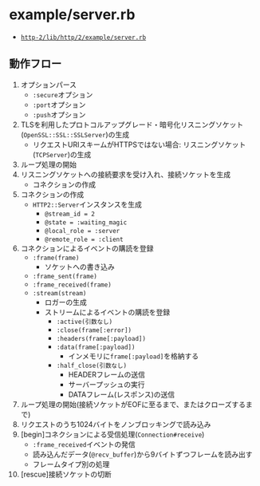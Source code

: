# example/server.rb
- [`http-2/lib/http/2/example/server.rb`](https://github.com/igrigorik/http-2/blob/master/lib/http/2/example/server.rb)

## 動作フロー
1. オプションパース
    - `:secure`オプション
    - `:port`オプション
    - `:push`オプション
2. TLSを利用したプロトコルアップグレード・暗号化リスニングソケット(`OpenSSL::SSL::SSLServer`)の生成
    - リクエストURIスキームがHTTPSではない場合: リスニングソケット(`TCPServer`)の生成
3. ループ処理の開始
4. リスニングソケットへの接続要求を受け入れ、接続ソケットを生成
    - コネクションの作成
5. コネクションの作成
    - `HTTP2::Server`インスタンスを生成
      - `@stream_id = 2`
      - `@state = :waiting_magic`
      - `@local_role = :server`
      - `@remote_role = :client`
6. コネクションによるイベントの購読を登録
    - `:frame(frame)`
      - ソケットへの書き込み
    - `:frame_sent(frame)`
    - `:frame_received(frame)`
    - `:stream(stream)`
      - ロガーの生成
      - ストリームによるイベントの購読を登録
        - `:active(引数なし)`
        - `:close(frame[:error])`
        - `:headers(frame[:payload])`
        - `:data(frame[:payload])`
          - インメモリに`frame[:payload]`を格納する
        - `:half_close(引数なし)`
          - HEADERフレームの送信
          - サーバープッシュの実行
          - DATAフレーム(レスポンス)の送信
7. ループ処理の開始(接続ソケットがEOFに至るまで、またはクローズするまで)
8. リクエストのうち1024バイトをノンブロッキングで読み込み
9. [begin]コネクションによる受信処理(`Connection#receive`)
    - `:frame_received`イベントの発信
    - 読み込んだデータ(`@recv_buffer`)から9バイトずつフレームを読み出す
    - フレームタイプ別の処理
10. [rescue]接続ソケットの切断
